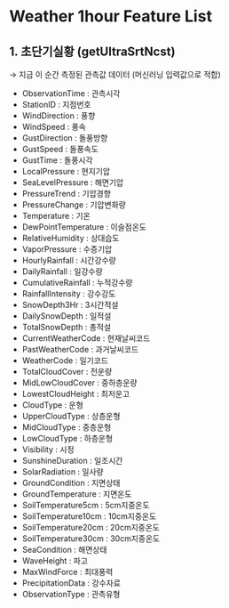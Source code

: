 # Weather 1hour Feature List

## 1. 초단기실황 (getUltraSrtNcst)
→ 지금 이 순간 측정된 관측값 데이터 (머신러닝 입력값으로 적합)

- ObservationTime : 관측시각
- StationID : 지점번호
- WindDirection : 풍향
- WindSpeed : 풍속
- GustDirection : 돌풍방향
- GustSpeed : 돌풍속도
- GustTime : 돌풍시각
- LocalPressure : 현지기압
- SeaLevelPressure : 해면기압
- PressureTrend : 기압경향
- PressureChange : 기압변화량
- Temperature : 기온
- DewPointTemperature : 이슬점온도
- RelativeHumidity : 상대습도
- VaporPressure : 수증기압
- HourlyRainfall : 시간강수량
- DailyRainfall : 일강수량
- CumulativeRainfall : 누적강수량
- RainfallIntensity : 강수강도
- SnowDepth3Hr : 3시간적설
- DailySnowDepth : 일적설
- TotalSnowDepth : 총적설
- CurrentWeatherCode : 현재날씨코드
- PastWeatherCode : 과거날씨코드
- WeatherCode : 일기코드
- TotalCloudCover : 전운량
- MidLowCloudCover : 중하층운량
- LowestCloudHeight : 최저운고
- CloudType : 운형
- UpperCloudType : 상층운형
- MidCloudType : 중층운형
- LowCloudType : 하층운형
- Visibility : 시정
- SunshineDuration : 일조시간
- SolarRadiation : 일사량
- GroundCondition : 지면상태
- GroundTemperature : 지면온도
- SoilTemperature5cm : 5cm지중온도
- SoilTemperature10cm : 10cm지중온도
- SoilTemperature20cm : 20cm지중온도
- SoilTemperature30cm : 30cm지중온도
- SeaCondition : 해면상태
- WaveHeight : 파고
- MaxWindForce : 최대풍력
- PrecipitationData : 강수자료
- ObservationType : 관측유형
